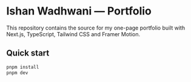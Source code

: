 # Ishan Wadhwani — Portfolio

This repository contains the source for my one-page portfolio built with Next.js, TypeScript, Tailwind CSS and Framer Motion.

## Quick start

```bash
pnpm install
pnpm dev

